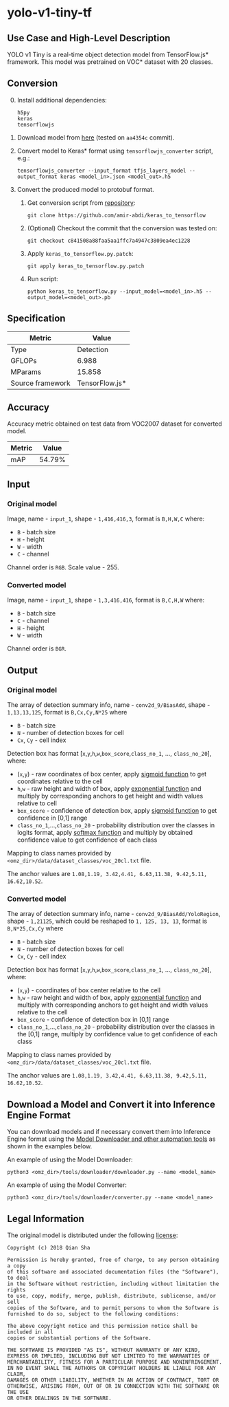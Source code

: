 # yolo-v1-tiny-tf

## Use Case and High-Level Description

YOLO v1 Tiny is a real-time object detection model from TensorFlow.js\* framework. This model was pretrained on VOC\* dataset with 20 classes.

## Conversion

0. Install additional dependencies:
    ```
    h5py
    keras
    tensorflowjs
    ```
1. Download model from [here](https://github.com/shaqian/tfjs-yolo-demo/tree/master/dist/model/v1tiny) (tested on `aa4354c` commit).
2. Convert model to Keras\* format using `tensorflowjs_converter` script, e.g.:
    ```
    tensorflowjs_converter --input_format tfjs_layers_model --output_format keras <model_in>.json <model_out>.h5
    ```
3. Convert the produced model to protobuf format.

    1. Get conversion script from [repository](https://github.com/amir-abdi/keras_to_tensorflow):
        ```buildoutcfg
        git clone https://github.com/amir-abdi/keras_to_tensorflow
        ```
    1. (Optional) Checkout the commit that the conversion was tested on:
        ```
        git checkout c841508a88faa5aa1ffc7a4947c3809ea4ec1228
        ```
    1. Apply `keras_to_tensorflow.py.patch`:
        ```
        git apply keras_to_tensorflow.py.patch
        ```
    1. Run script:
        ```
        python keras_to_tensorflow.py --input_model=<model_in>.h5 --output_model=<model_out>.pb
        ```


## Specification

| Metric            | Value         |
|-------------------|---------------|
| Type              | Detection     |
| GFLOPs            | 6.988         |
| MParams           | 15.858        |
| Source framework  | TensorFlow.js\*  |

## Accuracy

Accuracy metric obtained on test data from VOC2007 dataset for converted model.

| Metric | Value |
| ------ | ------|
| mAP    | 54.79% |

## Input

### Original model

Image, name - `input_1`, shape - `1,416,416,3`, format is `B,H,W,C` where:

- `B` - batch size
- `H` - height
- `W` - width
- `C` - channel

Channel order is `RGB`.
Scale value - 255.

### Converted model

Image, name - `input_1`, shape - `1,3,416,416`, format is `B,C,H,W` where:

- `B` - batch size
- `C` - channel
- `H` - height
- `W` - width

Channel order is `BGR`.

## Output

### Original model

The array of detection summary info, name - `conv2d_9/BiasAdd`,  shape - `1,13,13,125`, format is `B,Cx,Cy,N*25` where
- `B` - batch size
- `N` - number of detection boxes for cell
- `Cx`, `Cy` - cell index

Detection box has format [`x`,`y`,`h`,`w`,`box_score`,`class_no_1`, ..., `class_no_20`], where:
- (`x`,`y`) - raw coordinates of box center, apply [sigmoid function](https://en.wikipedia.org/wiki/Sigmoid_function) to get coordinates relative to the cell
- `h`,`w` - raw height and width of box, apply [exponential function](https://en.wikipedia.org/wiki/Exponential_function) and multiply by corresponding anchors to get height and width values relative to cell
- `box_score` - confidence of detection box, apply [sigmoid function](https://en.wikipedia.org/wiki/Sigmoid_function) to get confidence in [0,1] range
- `class_no_1`,...,`class_no_20` - probability distribution over the classes in logits format, apply [softmax function](https://en.wikipedia.org/wiki/Softmax_function) and multiply by obtained confidence value to get confidence of each class

Mapping to class names provided by `<omz_dir>/data/dataset_classes/voc_20cl.txt` file.

The anchor values are `1.08,1.19, 3.42,4.41, 6.63,11.38, 9.42,5.11, 16.62,10.52`.

### Converted model

The array of detection summary info, name - `conv2d_9/BiasAdd/YoloRegion`,  shape - `1,21125`, which could be reshaped to `1, 125, 13, 13`, format is `B,N*25,Cx,Cy` where
- `B` - batch size
- `N` - number of detection boxes for cell
- `Cx`, `Cy` - cell index

Detection box has format [`x`,`y`,`h`,`w`,`box_score`,`class_no_1`, ..., `class_no_20`], where:
- (`x`,`y`) - coordinates of box center relative to the cell
- `h`,`w` - raw height and width of box, apply [exponential function](https://en.wikipedia.org/wiki/Exponential_function) and multiply with corresponding anchors to get height and width values relative to the cell
- `box_score` - confidence of detection box in [0,1] range
- `class_no_1`,...,`class_no_20` - probability distribution over the classes in the [0,1] range, multiply by confidence value to get confidence of each class

Mapping to class names provided by `<omz_dir>/data/dataset_classes/voc_20cl.txt` file.

The anchor values are `1.08,1.19, 3.42,4.41, 6.63,11.38, 9.42,5.11, 16.62,10.52`.

## Download a Model and Convert it into Inference Engine Format

You can download models and if necessary convert them into Inference Engine format using the [Model Downloader and other automation tools](../../../tools/downloader/README.md) as shown in the examples below.

An example of using the Model Downloader:
```
python3 <omz_dir>/tools/downloader/downloader.py --name <model_name>
```

An example of using the Model Converter:
```
python3 <omz_dir>/tools/downloader/converter.py --name <model_name>
```

## Legal Information

The original model is distributed under the following
[license](https://raw.githubusercontent.com/shaqian/tfjs-yolo/master/LICENSE):

```
Copyright (c) 2018 Qian Sha

Permission is hereby granted, free of charge, to any person obtaining a copy
of this software and associated documentation files (the "Software"), to deal
in the Software without restriction, including without limitation the rights
to use, copy, modify, merge, publish, distribute, sublicense, and/or sell
copies of the Software, and to permit persons to whom the Software is
furnished to do so, subject to the following conditions:

The above copyright notice and this permission notice shall be included in all
copies or substantial portions of the Software.

THE SOFTWARE IS PROVIDED "AS IS", WITHOUT WARRANTY OF ANY KIND,
EXPRESS OR IMPLIED, INCLUDING BUT NOT LIMITED TO THE WARRANTIES OF
MERCHANTABILITY, FITNESS FOR A PARTICULAR PURPOSE AND NONINFRINGEMENT.
IN NO EVENT SHALL THE AUTHORS OR COPYRIGHT HOLDERS BE LIABLE FOR ANY CLAIM,
DAMAGES OR OTHER LIABILITY, WHETHER IN AN ACTION OF CONTRACT, TORT OR
OTHERWISE, ARISING FROM, OUT OF OR IN CONNECTION WITH THE SOFTWARE OR THE USE
OR OTHER DEALINGS IN THE SOFTWARE.
```
